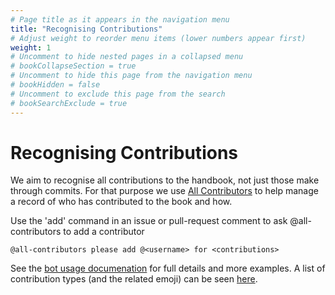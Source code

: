 ```yaml
---
# Page title as it appears in the navigation menu
title: "Recognising Contributions"
# Adjust weight to reorder menu items (lower numbers appear first)
weight: 1
# Uncomment to hide nested pages in a collapsed menu
# bookCollapseSection = true
# Uncomment to hide this page from the navigation menu
# bookHidden = false
# Uncomment to exclude this page from the search
# bookSearchExclude = true
---
```


# Recognising Contributions

We aim to recognise all contributions to the handbook, not just those make through commits.
For that purpose we use [All Contributors](https://allcontributors.org/) to help manage a record of who has contributed to the book and how.

Use the 'add' command in an issue or pull-request comment to ask @all-contributors to add a contributor

```
@all-contributors please add @<username> for <contributions>
```

See the [bot usage documenation](https://allcontributors.org/docs/en/bot/usage) for full details and more examples.
A list of contribution types (and the related emoji) can be seen [here](https://allcontributors.org/docs/en/emoji-key).
